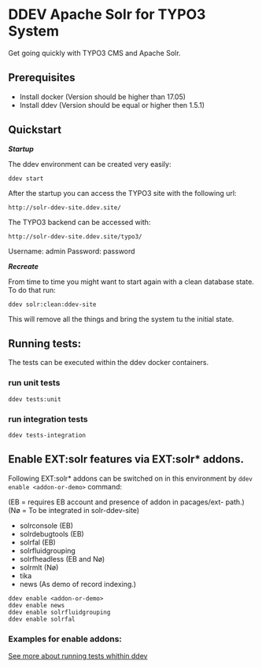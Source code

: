 # DDEV Apache Solr for TYPO3 System

Get going quickly with TYPO3 CMS and Apache Solr.

## Prerequisites

* Install docker (Version should be higher than 17.05)
* Install ddev (Version should be equal or higher then 1.5.1)

## Quickstart

***Startup***

The ddev environment can be created very easily:

```
ddev start
```

After the startup you can access the TYPO3 site with the following url:

```
http://solr-ddev-site.ddev.site/
```

The TYPO3 backend can be accessed with:

```
http://solr-ddev-site.ddev.site/typo3/
```

Username: admin
Password: password

***Recreate***

From time to time you might want to start again with a clean database state. To do that run:

```
ddev solr:clean:ddev-site
```

This will remove all the things and bring the system tu the initial state.


## Running tests:

The tests can be executed within the ddev docker containers.

### run unit tests
    ddev tests:unit

### run integration tests
    ddev tests-integration

## Enable EXT:solr features via EXT:solr* addons.

Following EXT:solr* addons can be switched on in this environment by `ddev enable <addon-or-demo>` command:

(EB = requires EB account and presence of addon in pacages/ext-<addon-name> path.)
(Nø = To be integrated in solr-ddev-site)

* solrconsole (EB)
* solrdebugtools (EB)
* solrfal (EB)
* solrfluidgrouping
* solrfheadless (EB and Nø)
* solrmlt (Nø)
* tika
* news (As demo of record indexing.)

```
ddev enable <addon-or-demo>
ddev enable news
ddev enable solrfluidgrouping
ddev enable solrfal
```



### Examples for enable addons:



[See more about running tests whithin ddev](.ddev/commands/web/README.md)
